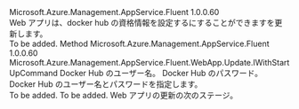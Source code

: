 <Type Name="IWithCredentials" FullName="Microsoft.Azure.Management.AppService.Fluent.WebApp.Update.IWithCredentials">
  <TypeSignature Language="C#" Value="public interface IWithCredentials" />
  <TypeSignature Language="ILAsm" Value=".class public interface auto ansi abstract IWithCredentials" />
  <TypeSignature Language="DocId" Value="T:Microsoft.Azure.Management.AppService.Fluent.WebApp.Update.IWithCredentials" />
  <TypeSignature Language="VB.NET" Value="Public Interface IWithCredentials" />
  <TypeSignature Language="F#" Value="type IWithCredentials = interface" />
  <AssemblyInfo>
    <AssemblyName>Microsoft.Azure.Management.AppService.Fluent</AssemblyName>
    <AssemblyVersion>1.0.0.60</AssemblyVersion>
  </AssemblyInfo>
  <Interfaces />
  <Docs>
    <summary>
            Web アプリは、docker hub の資格情報を設定するにすることができますを更新します。
            </summary>
    <remarks>To be added.</remarks>
  </Docs>
  <Members>
    <Member MemberName="WithCredentials">
      <MemberSignature Language="C#" Value="public Microsoft.Azure.Management.AppService.Fluent.WebApp.Update.IWithStartUpCommand WithCredentials (string username, string password);" />
      <MemberSignature Language="ILAsm" Value=".method public hidebysig newslot virtual instance class Microsoft.Azure.Management.AppService.Fluent.WebApp.Update.IWithStartUpCommand WithCredentials(string username, string password) cil managed" />
      <MemberSignature Language="DocId" Value="M:Microsoft.Azure.Management.AppService.Fluent.WebApp.Update.IWithCredentials.WithCredentials(System.String,System.String)" />
      <MemberSignature Language="VB.NET" Value="Public Function WithCredentials (username As String, password As String) As IWithStartUpCommand" />
      <MemberSignature Language="F#" Value="abstract member WithCredentials : string * string -&gt; Microsoft.Azure.Management.AppService.Fluent.WebApp.Update.IWithStartUpCommand" Usage="iWithCredentials.WithCredentials (username, password)" />
      <MemberType>Method</MemberType>
      <AssemblyInfo>
        <AssemblyName>Microsoft.Azure.Management.AppService.Fluent</AssemblyName>
        <AssemblyVersion>1.0.0.60</AssemblyVersion>
      </AssemblyInfo>
      <ReturnValue>
        <ReturnType>Microsoft.Azure.Management.AppService.Fluent.WebApp.Update.IWithStartUpCommand</ReturnType>
      </ReturnValue>
      <Parameters>
        <Parameter Name="username" Type="System.String" />
        <Parameter Name="password" Type="System.String" />
      </Parameters>
      <Docs>
        <param name="username">Docker Hub のユーザー名。</param>
        <param name="password">Docker Hub のパスワード。</param>
        <summary>
            Docker Hub のユーザー名とパスワードを指定します。
            </summary>
        <returns>To be added.</returns>
        <remarks>To be added.</remarks>
        <return>Web アプリの更新の次のステージ。</return>
      </Docs>
    </Member>
  </Members>
</Type>